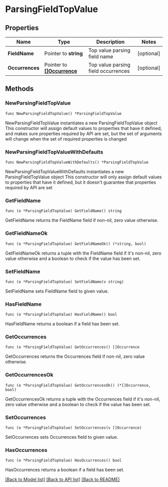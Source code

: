 # ParsingFieldTopValue

## Properties

Name | Type | Description | Notes
------------ | ------------- | ------------- | -------------
**FieldName** | Pointer to **string** | Top value parsing field name | [optional] 
**Occurrences** | Pointer to [**[]Occurrence**](Occurrence.md) | Top value parsing field occurrences | [optional] 

## Methods

### NewParsingFieldTopValue

`func NewParsingFieldTopValue() *ParsingFieldTopValue`

NewParsingFieldTopValue instantiates a new ParsingFieldTopValue object
This constructor will assign default values to properties that have it defined,
and makes sure properties required by API are set, but the set of arguments
will change when the set of required properties is changed

### NewParsingFieldTopValueWithDefaults

`func NewParsingFieldTopValueWithDefaults() *ParsingFieldTopValue`

NewParsingFieldTopValueWithDefaults instantiates a new ParsingFieldTopValue object
This constructor will only assign default values to properties that have it defined,
but it doesn't guarantee that properties required by API are set

### GetFieldName

`func (o *ParsingFieldTopValue) GetFieldName() string`

GetFieldName returns the FieldName field if non-nil, zero value otherwise.

### GetFieldNameOk

`func (o *ParsingFieldTopValue) GetFieldNameOk() (*string, bool)`

GetFieldNameOk returns a tuple with the FieldName field if it's non-nil, zero value otherwise
and a boolean to check if the value has been set.

### SetFieldName

`func (o *ParsingFieldTopValue) SetFieldName(v string)`

SetFieldName sets FieldName field to given value.

### HasFieldName

`func (o *ParsingFieldTopValue) HasFieldName() bool`

HasFieldName returns a boolean if a field has been set.

### GetOccurrences

`func (o *ParsingFieldTopValue) GetOccurrences() []Occurrence`

GetOccurrences returns the Occurrences field if non-nil, zero value otherwise.

### GetOccurrencesOk

`func (o *ParsingFieldTopValue) GetOccurrencesOk() (*[]Occurrence, bool)`

GetOccurrencesOk returns a tuple with the Occurrences field if it's non-nil, zero value otherwise
and a boolean to check if the value has been set.

### SetOccurrences

`func (o *ParsingFieldTopValue) SetOccurrences(v []Occurrence)`

SetOccurrences sets Occurrences field to given value.

### HasOccurrences

`func (o *ParsingFieldTopValue) HasOccurrences() bool`

HasOccurrences returns a boolean if a field has been set.


[[Back to Model list]](../README.md#documentation-for-models) [[Back to API list]](../README.md#documentation-for-api-endpoints) [[Back to README]](../README.md)


